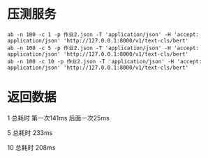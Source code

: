 # 压测服务

```commandline
ab -n 100 -c 1 -p 作业2.json -T 'application/json' -H 'accept: application/json' 'http://127.0.0.1:8000/v1/text-cls/bert'
ab -n 100 -c 5 -p 作业2.json -T 'application/json' -H 'accept: application/json' 'http://127.0.0.1:8000/v1/text-cls/bert'
ab -n 100 -c 10 -p 作业2.json -T 'application/json' -H 'accept: application/json' 'http://127.0.0.1:8000/v1/text-cls/bert'
```

# 返回数据
1  总耗时 第一次141ms 后面一次25ms

5  总耗时 233ms

10 总耗时 208ms
